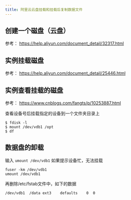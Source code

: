 ```yaml
---
title: 阿里云云盘挂载和挂载后复制数据文件
---
```







## 创建一个磁盘（云盘）

参考： https://help.aliyun.com/document_detail/32317.html

## 实例挂载磁盘

参考： https://help.aliyun.com/document_detail/25446.html

## 实例查看挂载的磁盘

参考： https://www.cnblogs.com/fangts/p/10253887.html

查看设备号后挂载指定的设备到一个文件夹目录上

```
$ fdisk -l
$ mount /dev/vdb1 /opt
$ df 
```

## 数据盘的卸载

输入 `umount /dev/vdb1`
如果提示设备忙，无法挂载

```
fuser -km /dev/vdb1
umount /dev/vdb1
```

再删除/etc/fstab文件中，如下的数据

```
/dev/vdb1  /data ext3    defaults    0  0
```